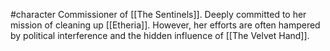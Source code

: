#character 
Commissioner of [[The Sentinels]]. Deeply committed to her mission of cleaning up [[Etheria]]. However, her efforts are often hampered by political interference and the hidden influence of [[The Velvet Hand]].